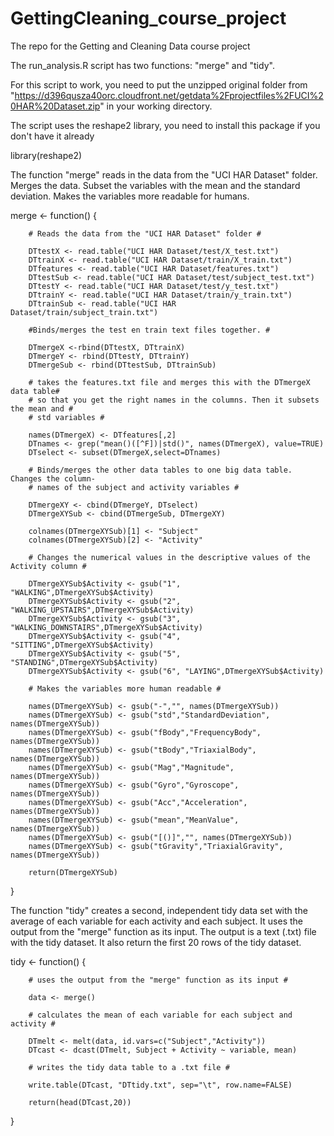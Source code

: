 GettingCleaning_course_project
==============================

The repo for the Getting and Cleaning Data course project 

The run_analysis.R script has two functions: "merge" and "tidy". 

For this script to work, you need to put the unzipped original folder from 
"https://d396qusza40orc.cloudfront.net/getdata%2Fprojectfiles%2FUCI%20HAR%20Dataset.zip"
in your working directory. 

The script uses the reshape2 library, you need to install this package if you don't 
have it already 

library(reshape2) 

The function "merge" reads in the data from the "UCI HAR Dataset" folder. Merges the 
data. Subset the variables with the mean and the standard deviation. 
Makes the variables more readable for humans.  

merge <- function() {
        
        # Reads the data from the "UCI HAR Dataset" folder #
        
        DTtestX <- read.table("UCI HAR Dataset/test/X_test.txt")
        DTtrainX <- read.table("UCI HAR Dataset/train/X_train.txt")
        DTfeatures <- read.table("UCI HAR Dataset/features.txt")
        DTtestSub <- read.table("UCI HAR Dataset/test/subject_test.txt")
        DTtestY <- read.table("UCI HAR Dataset/test/y_test.txt")
        DTtrainY <- read.table("UCI HAR Dataset/train/y_train.txt")
        DTtrainSub <- read.table("UCI HAR Dataset/train/subject_train.txt")
        
        #Binds/merges the test en train text files together. #
        
        DTmergeX <-rbind(DTtestX, DTtrainX)
        DTmergeY <- rbind(DTtestY, DTtrainY)
        DTmergeSub <- rbind(DTtestSub, DTtrainSub)
        
        # takes the features.txt file and merges this with the DTmergeX data table#
        # so that you get the right names in the columns. Then it subsets the mean and #
        # std variables #
        
        names(DTmergeX) <- DTfeatures[,2]
        DTnames <- grep("mean()([^F])|std()", names(DTmergeX), value=TRUE)
        DTselect <- subset(DTmergeX,select=DTnames)
        
        # Binds/merges the other data tables to one big data table. Changes the column-
        # names of the subject and activity variables #
        
        DTmergeXY <- cbind(DTmergeY, DTselect)
        DTmergeXYSub <- cbind(DTmergeSub, DTmergeXY)
        
        colnames(DTmergeXYSub)[1] <- "Subject"
        colnames(DTmergeXYSub)[2] <- "Activity"
        
        # Changes the numerical values in the descriptive values of the Activity column #
        
        DTmergeXYSub$Activity <- gsub("1", "WALKING",DTmergeXYSub$Activity)
        DTmergeXYSub$Activity <- gsub("2", "WALKING_UPSTAIRS",DTmergeXYSub$Activity)
        DTmergeXYSub$Activity <- gsub("3", "WALKING_DOWNSTAIRS",DTmergeXYSub$Activity)
        DTmergeXYSub$Activity <- gsub("4", "SITTING",DTmergeXYSub$Activity)
        DTmergeXYSub$Activity <- gsub("5", "STANDING",DTmergeXYSub$Activity)
        DTmergeXYSub$Activity <- gsub("6", "LAYING",DTmergeXYSub$Activity)
        
        # Makes the variables more human readable #
        
        names(DTmergeXYSub) <- gsub("-","", names(DTmergeXYSub))
        names(DTmergeXYSub) <- gsub("std","StandardDeviation", names(DTmergeXYSub))
        names(DTmergeXYSub) <- gsub("fBody","FrequencyBody", names(DTmergeXYSub))
        names(DTmergeXYSub) <- gsub("tBody","TriaxialBody", names(DTmergeXYSub))
        names(DTmergeXYSub) <- gsub("Mag","Magnitude", names(DTmergeXYSub))
        names(DTmergeXYSub) <- gsub("Gyro","Gyroscope", names(DTmergeXYSub))
        names(DTmergeXYSub) <- gsub("Acc","Acceleration", names(DTmergeXYSub))
        names(DTmergeXYSub) <- gsub("mean","MeanValue", names(DTmergeXYSub))
        names(DTmergeXYSub) <- gsub("[()]","", names(DTmergeXYSub))
        names(DTmergeXYSub) <- gsub("tGravity","TriaxialGravity", names(DTmergeXYSub))
            
        return(DTmergeXYSub)
        
       
}

The function "tidy" creates a second, independent tidy data set with the average 
of each variable for each activity and each subject. It uses the output from the 
"merge" function as its input. The output is a text (.txt) file with the tidy 
dataset. It also return the first 20 rows of the tidy dataset.

	

tidy <- function() {
		
        # uses the output from the "merge" function as its input #
        
        data <- merge()
        
        # calculates the mean of each variable for each subject and activity #
        
        DTmelt <- melt(data, id.vars=c("Subject","Activity"))
        DTcast <- dcast(DTmelt, Subject + Activity ~ variable, mean)
        
        # writes the tidy data table to a .txt file #
        
        write.table(DTcast, "DTtidy.txt", sep="\t", row.name=FALSE)
        
        return(head(DTcast,20))
}

